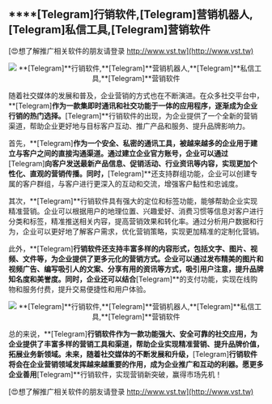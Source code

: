 ## ****[Telegram]**行销软件,**[Telegram]**营销机器人,**[Telegram]**私信工具,**[Telegram]**营销软件**

[😍想了解推广相关软件的朋友请登录 http://www.vst.tw](http://www.vst.tw)

 <center><img src="https://vst.tw/MP4/tuiguang/png/7.png" alt="**[Telegram]**行销软件,**[Telegram]**营销机器人,**[Telegram]**私信工具,**[Telegram]**营销软件"></center>

随着社交媒体的发展和普及，企业营销的方式也在不断演进。在众多社交平台中，**[Telegram]**作为一款集即时通讯和社交功能于一体的应用程序，逐渐成为企业行销的热门选择。**[Telegram]**行销软件的出现，为企业提供了一个全新的营销渠道，帮助企业更好地与目标客户互动、推广产品和服务、提升品牌影响力。

首先，**[Telegram]**作为一个安全、私密的通讯工具，被越来越多的企业用于建立与客户之间的直接沟通渠道。通过建立企业官方账号，企业可以通过**[Telegram]**向客户发送最新产品信息、促销活动、行业资讯等内容，实现更加个性化、直观的营销传播。同时，**[Telegram]**还支持群组功能，企业可以创建专属的客户群组，与客户进行更深入的互动和交流，增强客户黏性和忠诚度。

其次，**[Telegram]**行销软件具有强大的定位和标签功能，能够帮助企业实现精准营销。企业可以根据用户的地理位置、兴趣爱好、消费习惯等信息对客户进行分类和标签，精准推送相关内容，提高营销效果和转化率。通过分析用户数据和行为，企业可以更好地了解客户需求，优化营销策略，实现更加精准的定制化营销。

此外，**[Telegram]**行销软件还支持丰富多样的内容形式，包括文字、图片、视频、文件等，为企业提供了更多元化的营销方式。企业可以通过发布精美的图片和视频广告、编写吸引人的文案、分享有用的资讯等方式，吸引用户注意，提升品牌知名度和美誉度。同时，企业还可以结合**[Telegram]**的支付功能，实现在线购物和服务付费，提升交易便捷性和用户体验。

 <center><img src="https://vst.tw/MP4/tuiguang/png/4.png" alt="**[Telegram]**行销软件,**[Telegram]**营销机器人,**[Telegram]**私信工具,**[Telegram]**营销软件"></center>

总的来说，**[Telegram]**行销软件作为一款功能强大、安全可靠的社交应用，为企业提供了丰富多样的营销工具和渠道，帮助企业实现精准营销、提升品牌价值，拓展业务新领域。未来，随着社交媒体的不断发展和升级，**[Telegram]**行销软件将会在企业营销领域发挥越来越重要的作用，成为企业推广和互动的利器。愿更多企业善用**[Telegram]**行销软件，实现营销新突破，赢得市场先机！

[😍想了解推广相关软件的朋友请登录 http://www.vst.tw](http://www.vst.tw)



